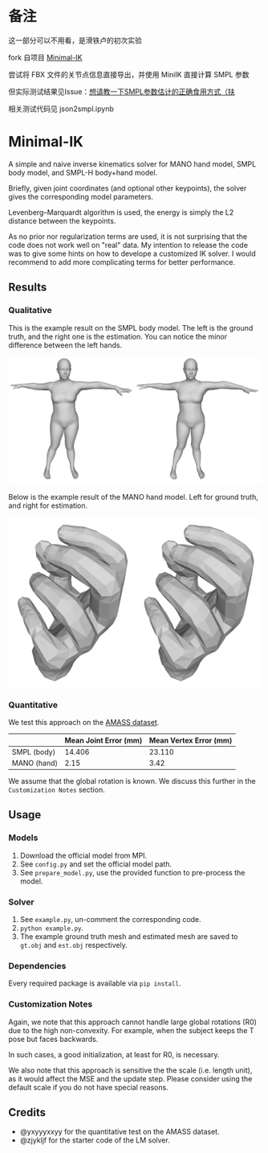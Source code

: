 # 备注

这一部分可以不用看，是滑铁卢的初次实验

fork 自项目 [Minimal-IK](https://github.com/CalciferZh/Minimal-IK)

尝试将 FBX 文件的关节点信息直接导出，并使用 MiniIK 直接计算 SMPL 参数

但实际测试结果见Issue：[想请教一下SMPL参数估计的正确食用方式（扶](https://github.com/CalciferZh/Minimal-IK/issues/18)

相关测试代码见 json2smpl.ipynb


# Minimal-IK

A simple and naive inverse kinematics solver for MANO hand model, SMPL body model, and SMPL-H body+hand model.

Briefly, given joint coordinates (and optional other keypoints), the solver gives the corresponding model parameters.

Levenberg–Marquardt algorithm is used, the energy is simply the L2 distance between the keypoints.

As no prior nor regularization terms are used, it is not surprising that the code does not work well on "real" data. My intention to release the code was to give some hints on how to develope a customized IK solver. I would recommend to add more complicating terms for better performance.

## Results

### Qualitative

This is the example result on the SMPL body model.
The left is the ground truth, and the right one is the estimation.
You can notice the minor difference between the left hands.

![](body.png)

Below is the example result of the MANO hand model.
Left for ground truth, and right for estimation.

![](hand.png)

### Quantitative

We test this approach on the [AMASS dataset](https://amass.is.tue.mpg.de/).

|             | Mean Joint Error (mm) | Mean Vertex Error (mm) |
| ----------  | --------------------- | ---------------------- |
| SMPL (body) | 14.406                | 23.110                 |
| MANO (hand) | 2.15                  | 3.42                   |

We assume that the global rotation is known.
We discuss this further in the `Customization Notes` section.

## Usage

### Models

1. Download the official model from MPI.
2. See `config.py` and set the official model path.
3. See `prepare_model.py`, use the provided function to pre-process the model.

### Solver

1. See `example.py`, un-comment the corresponding code.
2. `python example.py`.
3. The example ground truth mesh and estimated mesh are saved to `gt.obj` and `est.obj` respectively.

### Dependencies

Every required package is available via `pip install`.

### Customization Notes

Again, we note that this approach cannot handle large global rotations (R0) due to the high non-convexity.
For example, when the subject keeps the T pose but faces backwards.

In such cases, a good initialization, at least for R0, is necessary.

We also note that this approach is sensitive the the scale (i.e. length unit), as it would affect the MSE and the update step.
Please consider using the default scale if you do not have special reasons.

## Credits

* @yxyyyxxyy for the quantitative test on the AMASS dataset.
* @zjykljf for the starter code of the LM solver.